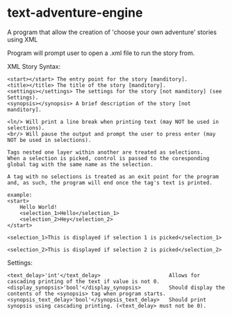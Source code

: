 # text-adventure-engine
A program that allow the creation of 'choose your own adventure' stories using XML

Program will prompt user to open a .xml file to run the story from.

XML Story Syntax:

    <start></start> The entry point for the story [manditory].
    <title></title> The title of the story [manditory].
    <settings></settings> The settings for the story [not manditory] (see Settings).
    <synopsis></synopsis> A brief description of the story [not manditory].

    <ln/> Will print a line break when printing text (may NOT be used in selections).
    <br/> Will pause the output and prompt the user to press enter (may NOT be used in selections).

    Tags nested one layer within another are treated as selections.
    When a selection is picked, control is passed to the coresponding
    global tag with the same name as the selection.

    A tag with no selections is treated as an exit point for the program
    and, as such, the program will end once the tag's text is printed.

    example:
    <start>
        Hello World!
        <selection_1>Hello</selection_1>
        <selection_2>Hey</selection_2>
    </start>

    <selection_1>This is displayed if selection 1 is picked</selection_1>

    <selection_2>This is displayed if selection 2 is picked</selection_2>


Settings:
    
    <text_delay>'int'</text_delay>                      Allows for cascading printing of the text if value is not 0.
    <display_synopsis>'bool'</display_synopsis>         Should display the contents of the <synopsis> tag when program starts.
    <synopsis_text_delay>'bool'</synopsis_text_delay>   Should print synopsis using cascading printing. (<text_delay> must not be 0).
